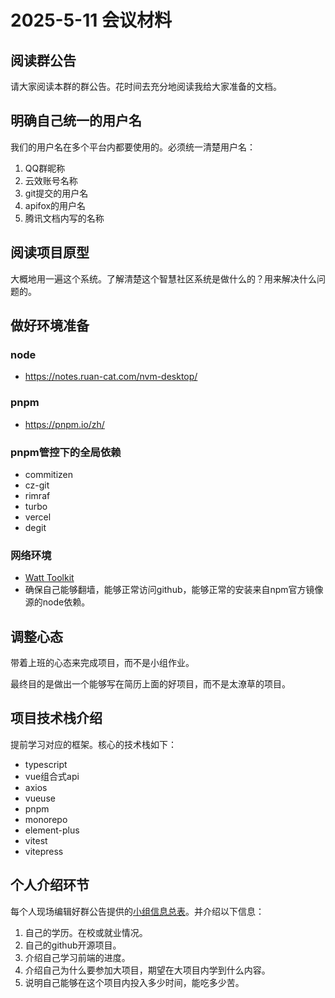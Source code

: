 # 2025-5-11 会议材料

## 阅读群公告

请大家阅读本群的群公告。花时间去充分地阅读我给大家准备的文档。

## 明确自己统一的用户名

我们的用户名在多个平台内都要使用的。必须统一清楚用户名：

1. QQ群昵称
2. 云效账号名称
3. git提交的用户名
4. apifox的用户名
5. 腾讯文档内写的名称

## 阅读项目原型

大概地用一遍这个系统。了解清楚这个智慧社区系统是做什么的？用来解决什么问题的。

## 做好环境准备

### node

- https://notes.ruan-cat.com/nvm-desktop/

### pnpm

- https://pnpm.io/zh/

### pnpm管控下的全局依赖

- commitizen
- cz-git
- rimraf
- turbo
- vercel
- degit

### 网络环境

- [Watt Toolkit](https://steampp.net/)
- 确保自己能够翻墙，能够正常访问github，能够正常的安装来自npm官方镜像源的node依赖。

## 调整心态

带着上班的心态来完成项目，而不是小组作业。

最终目的是做出一个能够写在简历上面的好项目，而不是太潦草的项目。

## 项目技术栈介绍

提前学习对应的框架。核心的技术栈如下：

- typescript
- vue组合式api
- axios
- vueuse
- pnpm
- monorepo
- element-plus
- vitest
- vitepress

## 个人介绍环节

每个人现场编辑好群公告提供的[小组信息总表](https://docs.qq.com/sheet/DTURndGZLenZzV05h)。并介绍以下信息：

1. 自己的学历。在校或就业情况。
2. 自己的github开源项目。
3. 介绍自己学习前端的进度。
4. 介绍自己为什么要参加大项目，期望在大项目内学到什么内容。
5. 说明自己能够在这个项目内投入多少时间，能吃多少苦。
